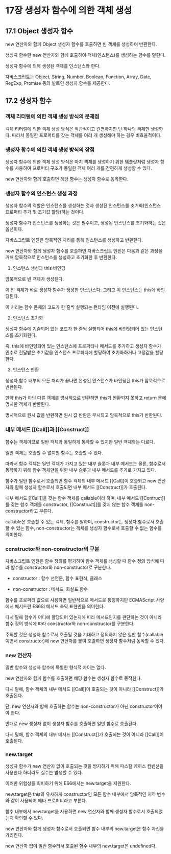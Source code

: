 # 17장 생성자 함수에 의한 객체 생성

## 17.1 Object 생성자 함수

new 연산자와 함께 Object 생성자 함수를 호출하면 빈 객체를 생성하여 반환한다.

생성자 함수란 new 연산자와 함께 호출하여 객체(인스턴스)를 생성하는 함수를 말한다.

생성자 함수에 의해 생성된 객체를 인스턴스라 한다.

자바스크립트는 Object, String, Number, Boolean, Function, Array, Date, RegExp, Promise 등의 빌트인 생성자 함수를 제공한다.

## 17.2 생성자 함수

### 객체 리터럴에 의한 객체 생성 방식의 문제점

객체 리터럴에 의한 객체 생성 방식은 직관적이고 간편하지만 단 하나의 객체만 생성한다. 따라서 동일한 프로퍼티를 갖는 객체를 여러 개 생성해야 하는 경우 비효율적이다.

### 생성자 함수에 의한 객체 생성 방식의 장점

생성자 함수에 의한 객체 생성 방식은 마치 객체를 생성하기 위한 템플릿처럼 생성자 함수를 사용하여 프로퍼티 구조가 동일한 객체 여러 개를 간편하게 생성할 수 있다.

new 연산자와 함께 호출하면 해당 함수는 생성자 함수로 동작한다.

### 생성자 함수의 인스턴스 생성 과정

생성자 함수의 역할은 인스턴스를 생성하는 것과 생성된 인스턴스를 초기화(인스턴스 프로퍼티 추가 및 초기값 할당)하는 것이다.

생성자 함수가 인스턴스를 생성하는 것은 필수이고, 생성된 인스턴스를 초기화하는 것은 옵션이다.

자바스크립트 엔진은 암묵적인 처리를 통해 인스턴스를 생성하고 반환한다.

new 연산자와 함께 생성자 함수를 호출하면 자바스크립트 엔진은 다음과 같은 과정을 거쳐 암묵적으로 인스턴스를 생성하고 초기화한 후 반환한다.

1. 인스턴스 생성과 this 바인딩

암묵적으로 빈 객체가 생성된다.

이 빈 객체가 바로 생성자 함수가 생성한 인스턴스다. 그리고 이 인스턴스는 this에 바인딩된다.

이 처리는 함수 몸체의 코드가 한 줄씩 실행되는 런타임 이전에 실행된다.

2. 인스턴스 초기화

생성자 함수에 기술되어 있는 코드가 한 줄씩 실행되어 this에 바인딩되어 있는 인스턴스를 초기화한다.

즉, this에 바인딩되어 있는 인스턴스에 프로퍼티나 메서드를 추가하고 생성자 함수가 인수로 전달받은 초기값을 인스턴스 프로퍼티에 할당하여 초기화하거나 고정값을 할당한다.

3. 인스턴스 반환

생성자 함수 내부의 모든 처리가 끝나면 완성된 인스턴스가 바인딩된 this가 암묵적으로 반환된다.

만약 this가 아닌 다른 객체를 명시적으로 반환하면 this가 반환되지 못하고 return 문에 명시한 객체가 반환된다.

명시적으로 원시 값을 반환하면 원시 값 반환은 무시되고 암묵적으로 this가 반환된다.

### 내부 메서드 [[Call]]과 [[Construct]]

함수는 객체이므로 일반 객체와 동일하게 동작할 수 있지만 일반 객체와는 다르다.

일반 객체는 호출할 수 없지만 함수는 호출할 수 있다.

따라서 함수 객체는 일반 객체가 가지고 있는 내부 슬롯과 내부 메서드는 물론, 함수로서 동작하기 위해 함수 객체만을 위한 내부 슬롯과 내부 메서드를 추가로 가지고 있다.

함수가 일반 함수로서 호출되면 함수 객체의 내부 메서드 [[Call]]이 호출되고 new 연산자와 함께 생성자 함수로서 호출되면 내부 메서드 [[Construct]]가 호출된다.

내부 메서드 [[Call]]을 갖는 함수 객체를 callable이라 하며, 내부 메서드 [[Contruct]]를 갖는 함수 객체를 constructor, [[Construct]]를 갖지 않는 함수 객체를 non-constructor라고 부른다.

callable은 호출할 수 있는 객체, 함수를 말하며, constructor는 생성자 함수로서 호출할 수 있는 함수, non-constructor는 객체를 생성자 함수로서 호출할 수 없는 함수를 의미한다.

### constructor와 non-constructor의 구분

자바스크립트 엔진은 함수 정의를 평가하여 함수 객체를 생성할 때 함수 정의 방식에 따라 함수를 constructor와 non-constructor로 구분한다.

- constructor : 함수 선언문, 함수 표현식, 클래스

- non-constructor : 메서드, 화살표 함수

함수를 프로퍼티 값으로 사용하면 일반적으로 메서드로 통칭하지만 ECMAScript 사양에서 메서드란 ES6의 메서드 축약 표현만을 의미한다.

다시 말해 함수가 어디에 할당되어 있는지에 따라 메서드인지를 판단하는 것이 아니라 함수 정의 방식에 따라 constructor와 non-constructor를 구분한다.

주의할 것은 생성자 함수로서 호출될 것을 기대하고 정의하지 않은 일반 함수(callable이면서 constructor)에 new 연산자를 붙여 호출하면 생성자 함수처럼 동작할 수 있다.

### new 연산자

일반 함수와 생성자 함수에 특별한 형식적 차이는 없다.

new 연산자와 함께 함수를 호출하면 해당 함수는 생성자 함수로 동작한다.

다시 말해, 함수 객체의 내부 메서드 [[Call]]이 호출되는 것이 아니라 [[Construct]]가 호출된다.

단, new 연산자와 함께 호출하는 함수는 non-constructor가 아닌 constructor이어야 한다.

반대로 new 생성자 없이 생성자 함수를 호출하면 일반 함수로 호출된다.

다시 말해, 함수 객체의 내부 메서드 [[Construct]]가 호출되는 것이 아니라 [[Call]]이 호출된다.

### new.target

생성자 함수가 new 연산자 없이 호출되는 것을 방지하기 위해 파스칼 케이스 컨벤션을 사용한다 하더라도 실수는 발생할 수 있다.

이러한 위험성을 회피하기 위해 ES6에서는 new.target을 지원한다.

new.target은 this와 유사하게 constructor인 모든 함수 내부에서 암묵적인 지역 변수와 같이 사용되며 메타 프로퍼티라고 부른다.

함수 내부에서 new.target을 사용하면 new 연산자와 함께 생성자 함수로서 호출되었는지 확인할 수 있다.

new 연산자와 함께 생성자 함수로서 호출되면 함수 내부의 new.target은 함수 자신을 가리킨다.

new 연산자 없이 일반 함수러서 호출된 함수 내부의 new.target은 undefined다.
